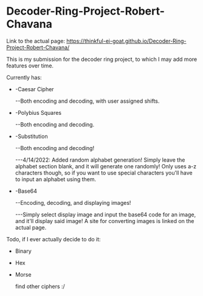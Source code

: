 # Decoder-Ring-Project-Robert-Chavana
Link to the actual page: https://thinkful-ei-goat.github.io/Decoder-Ring-Project-Robert-Chavana/

This is my submission for the decoder ring project, to which I may add more features over time.

Currently has:

 - -Caesar Cipher

   --Both encoding and decoding, with user assigned shifts.
   
 

 - -Polybius Squares

   --Both encoding and decoding.
   
 

 - -Substitution

   --Both encoding and decoding!
   
   ---4/14/2022: Added random alphabet generation! Simply leave the alphabet section blank,
              and it will generate one randomly! Only uses a-z characters though, so if
              you want to use special characters you'll have to input an alphabet using
              them.
              
 

 - -Base64

   --Encoding, decoding, and displaying images!
   
   ---Simply select display image and input the base64 code for an image,
   and it'll display said image! A site for converting images is linked
   on the actual page.
    
  Todo, if I ever actually decide to do it:

 - Binary
 - Hex
 - Morse

   find other ciphers :/
